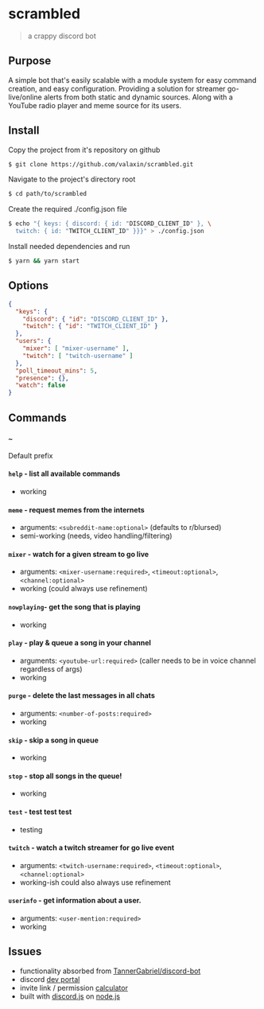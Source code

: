 # scrambled
> a crappy discord bot

## Purpose

A simple bot that's easily scalable with a module system for easy command creation, and easy configuration. Providing a solution for streamer go-live/online alerts from both static and dynamic sources. Along with a YouTube radio player and meme source for its users.

## Install

Copy the project from it's repository on github
```bash
$ git clone https://github.com/valaxin/scrambled.git
```

Navigate to the project's directory root
```bash
$ cd path/to/scrambled
```

Create the required ./config.json file
```bash
$ echo "{ keys: { discord: { id: "DISCORD_CLIENT_ID" }, \
  twitch: { id: "TWITCH_CLIENT_ID" }}}" > ./config.json
```

Install needed dependencies and run
```bash
$ yarn && yarn start
```

## Options

```json
{
  "keys": {
    "discord": { "id": "DISCORD_CLIENT_ID" },
    "twitch": { "id": "TWITCH_CLIENT_ID" }
  },
  "users": {
    "mixer": [ "mixer-username" ],
    "twitch": [ "twitch-username" ]
  },
  "poll_timeout_mins": 5,
  "presence": {},
  "watch": false
}
```

## Commands

### `~`
Default prefix

#### `help` - list all available commands 
- working 

#### `meme` - request memes from the internets
- arguments: `<subreddit-name:optional>` (defaults to r/blursed)
- semi-working (needs, video handling/filtering) 

#### `mixer` - watch for a given stream to go live 
- arguments: `<mixer-username:required>`, `<timeout:optional>`, `<channel:optional>`
- working (could always use refinement) 

#### `nowplaying`- get the song that is playing 
- working 

#### `play` - play & queue a song in your channel 
- arguments: `<youtube-url:required>` (caller needs to be in voice channel regardless of args)
- working 

#### `purge` - delete the last messages in all chats
- arguments: `<number-of-posts:required>`
- working 

#### `skip` - skip a song in queue 
- working 

#### `stop` - stop all songs in the queue!
- working 

#### `test` - test test test
- testing 

#### `twitch` - watch a twitch streamer for go live event
- arguments: `<twitch-username:required>`, `<timeout:optional>`, `<channel:optional>`
- working-ish could also always use refinement 

#### `userinfo` - get information about a user.
- arguments: `<user-mention:required>`
- working

## Issues



- functionality absorbed from [TannerGabriel/discord-bot](https://github.com/TannerGabriel/discord-bot)
- discord [dev portal](https://discord.com/developers)
- invite link / permission [calculator](https://discordapi.com/permissions.html)
- built with [discord.js](https://github.com/discordjs/discord.js) on [node.js](https://nodejs.org)
